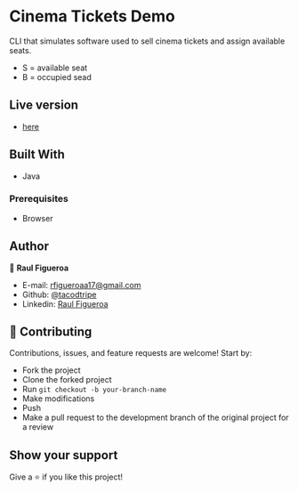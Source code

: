 # Cinema Tickets Demo

CLI that simulates software used to sell cinema tickets and assign available seats.
- S = available seat
- B = occupied sead

## Live version

- [here](https://replit.com/@tacodtripe/CinemaTickets#Main.java)

## Built With

- Java

### Prerequisites

- Browser

## Author

👤 **Raul Figueroa**

- E-mail: rfigueroaa17@gmail.com
- Github: [@tacodtripe](https://github.com/tacodtripe)
- Linkedin: [Raul Figueroa](https://www.linkedin.com/in/luis-raul-figueroa-soto-63411118a/)

## 🤝 Contributing

Contributions, issues, and feature requests are welcome! Start by:

- Fork the project
- Clone the forked project
- Run `git checkout -b your-branch-name`
- Make modifications
- Push
- Make a pull request to the development branch of the original project for a review

## Show your support

Give a ⭐️ if you like this project!
